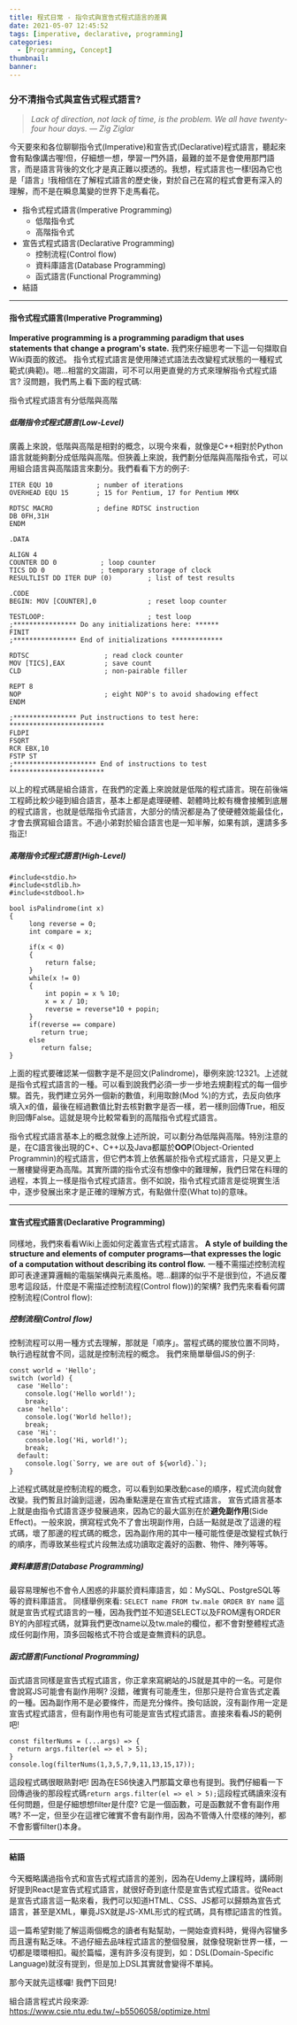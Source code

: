 ```yaml
---
title: 程式日常 - 指令式與宣告式程式語言的差異
date: 2021-05-07 12:45:52
tags: [imperative, declarative, programming]
categories:
  - [Programming, Concept]
thumbnail:
banner:
---
```

### 分不清指令式與宣告式程式語言?
> *Lack of direction, not lack of time, is the problem. We all have twenty-four hour days.*
> *― Zig Ziglar*

今天要來和各位聊聊指令式(Imperative)和宣告式(Declarative)程式語言，聽起來會有點像講古喔!但，仔細想一想，學習一門外語，最難的並不是會使用那門語言，而是語言背後的文化才是真正難以摸透的。我想，程式語言也一樣!因為它也是「語言」!我相信在了解程式語言的歷史後，對於自己在寫的程式會更有深入的理解，而不是在瞬息萬變的世界下走馬看花。

- 指令式程式語言(Imperative Programming)
  - 低階指令式
  - 高階指令式
- 宣告式程式語言(Declarative Programming)
  - 控制流程(Control flow)
  - 資料庫語言(Database Programming) 
  - 函式語言(Functional Programming)
- 結語

***

#### 指令式程式語言(Imperative Programming)
**Imperative programming is a programming paradigm that uses statements that change a program\'s state.**
我們來仔細思考一下這一句擷取自Wiki頁面的敘述。
指令式程式語言是使用陳述式語法去改變程式狀態的一種程式範式(典範)。嗯...相當的文謅謅，可不可以用更直覺的方式來理解指令式程式語言? 沒問題，我們馬上看下面的程式碼:

指令式程式語言有分低階與高階

##### 低階指令式程式語言(Low-Level)
廣義上來說，低階與高階是相對的概念，以現今來看，就像是C++相對於Python語言就能夠劃分成低階與高階。但狹義上來說，我們劃分低階與高階指令式，可以用組合語言與高階語言來劃分。我們看看下方的例子:
```
ITER EQU 10           ; number of iterations
OVERHEAD EQU 15       ; 15 for Pentium, 17 for Pentium MMX

RDTSC MACRO           ; define RDTSC instruction
DB 0FH,31H
ENDM

.DATA

ALIGN 4
COUNTER DD 0           ; loop counter
TICS DD 0              ; temporary storage of clock
RESULTLIST DD ITER DUP (0)         ; list of test results

.CODE
BEGIN: MOV [COUNTER],0             ; reset loop counter

TESTLOOP:                          ; test loop
;**************** Do any initializations here: ******
FINIT
;**************** End of initializations *************
    
RDTSC                   ; read clock counter
MOV [TICS],EAX          ; save count
CLD                     ; non-pairable filler

REPT 8
NOP                     ; eight NOP's to avoid shadowing effect
ENDM

;**************** Put instructions to test here: ************************
FLDPI                                                
FSQRT
RCR EBX,10
FSTP ST
;********************* End of instructions to test ************************
```
以上的程式碼是組合語言，在我們的定義上來說就是低階的程式語言。現在前後端工程師比較少碰到組合語言，基本上都是處理硬體、韌體時比較有機會接觸到底層的程式語言，也就是低階指令式語言，大部分的情況都是為了使硬體效能最佳化，才會去撰寫組合語言。不過小弟對於組合語言也是一知半解，如果有誤，還請多多指正!

##### 高階指令式程式語言(High-Level)
```
#include<stdio.h>
#include<stdlib.h>
#include<stdbool.h>

bool isPalindrome(int x)
{
     long reverse = 0;
     int compare = x;

     if(x < 0) 
     { 
         return false;
     }
     while(x != 0)
     {
         int popin = x % 10;
         x = x / 10;
         reverse = reverse*10 + popin;
     }
     if(reverse == compare) 
        return true;
     else 
        return false;
}
```
上面的程式要確認某一個數字是不是回文(Palindrome)，舉例來說:12321。上述就是指令式程式語言的一種。可以看到說我們必須一步一步地去規劃程式的每一個步驟。首先，我們建立另外一個新的數值，利用取餘(Mod %)的方式，去反向依序填入x的值，最後在經過數值比對去核對數字是否一樣，若一樣則回傳True，相反則回傳False。這就是現今比較常看到的高階指令式程式語言。

指令式程式語言基本上的概念就像上述所說，可以劃分為低階與高階。特別注意的是，在C語言後出現的C+、C++以及Java都屬於**OOP**(Object-Oriented Programmin)的程式語言，但它們本質上依舊屬於指令式程式語言，只是又更上一層樓變得更為高階。其實所謂的指令式沒有想像中的難理解，我們日常在料理的過程，本質上一樣是指令式程式語言。倒不如說，指令式程式語言是從現實生活中，逐步發展出來才是正確的理解方式，有點做什麼(What to)的意味。

***

#### 宣告式程式語言(Declarative Programming)
同樣地，我們來看看Wiki上面如何定義宣告式程式語言。
**A style of building the structure and elements of computer programs—that expresses the logic of a computation without describing its control flow.**
一種不需描述控制流程即可表達運算邏輯的電腦架構與元素風格。嗯...翻譯的似乎不是很到位，不過反覆思考這段話，什麼是不需描述控制流程(Control flow))的架構? 我們先來看看何謂控制流程(Control flow):

##### 控制流程(Control flow)
控制流程可以用一種方式去理解，那就是「順序」。當程式碼的擺放位置不同時，執行過程就會不同，這就是控制流程的概念。
我們來簡單舉個JS的例子:
``` 
const world = 'Hello';
switch (world) {
  case 'Hello':
    console.log('Hello world!');
    break;
  case 'hello':
    console.log('World hello!);
    break;
  case 'Hi':
    console.log('Hi, world!');
    break;
  default:
    console.log(`Sorry, we are out of ${world}.`);
}
```
上述程式碼就是控制流程的概念，可以看到如果改動case的順序，程式流向就會改變。我們暫且討論到這邊，因為重點還是在宣告式程式語言。
宣告式語言基本上就是由指令式語言逐步發展過來，因為它的最大區別在於**避免副作用**(Side Effect)。一般來說，撰寫程式免不了會出現副作用，白話一點就是改了這邊的程式碼，壞了那邊的程式碼的概念，因為副作用的其中一種可能性便是改變程式執行的順序，而導致某些程式片段無法成功讀取定義好的函數、物件、陣列等等。

##### 資料庫語言(Database Programming) 
最容易理解也不會令人困惑的非屬於資料庫語言，如：MySQL、PostgreSQL等等的資料庫語言。
同樣舉例來看:
`SELECT name FROM tw.male ORDER BY name`
 這就是宣告式程式語言的一種，因為我們並不知道SELECT以及FROM還有ORDER BY的內部程式碼，就算我們更改name以及tw.male的欄位，都不會對整體程式造成任何副作用，頂多回報格式不符合或是查無資料的訊息。

##### 函式語言(Functional Programming)
函式語言同樣是宣告式程式語言，你正拿來寫網站的JS就是其中的一名。可是你會說寫JS可能會有副作用啊? 沒錯，確實有可能產生，但那只是符合宣告式定義的一種。因為副作用不是必要條件，而是充分條件。換句話說，沒有副作用一定是宣告式程式語言，但有副作用也有可能是宣告式程式語言。直接來看看JS的範例吧!
```
const filterNums = (...args) => {
  return args.filter(el => el > 5);
}
console.log(filterNums(1,3,5,7,9,11,13,15,17));
```
這段程式碼很眼熟對吧! 因為在ES6快速入門那篇文章也有提到。我們仔細看一下回傳過後的那段程式碼`return args.filter(el => el > 5);`這段程式碼讀來沒有任何問題，但是仔細想想filter是什麼? 它是一個函數，可是函數就不會有副作用嗎? 不一定，但至少在這裡它確實不會有副作用，因為不管傳入什麼樣的陣列，都不會影響filter()本身。

*** 

#### 結語
今天概略講過指令式和宣告式程式語言的差別，因為在Udemy上課程時，講師剛好提到React是宣告式程式語言，就很好奇到底什麼是宣告式程式語言。從React是宣告式語言這一點來看，我們可以知道HTML、CSS、JS都可以歸類為宣告式語言，甚至是XML，畢竟JSX就是JS-XML形式的程式碼，具有標記語言的性質。

這一篇希望對能了解這兩個概念的讀者有點幫助，一開始查資料時，覺得內容蠻多而且還有點乏味。不過仔細去品味程式語言的整個發展，就像發現新世界一樣，一切都是環環相扣。礙於篇幅，還有許多沒有提到，如：DSL(Domain-Specific Language)就沒有提到，但是加上DSL其實就會變得不單純。

那今天就先這樣囉! 我們下回見!


組合語言程式片段來源: https://www.csie.ntu.edu.tw/~b5506058/optimize.html